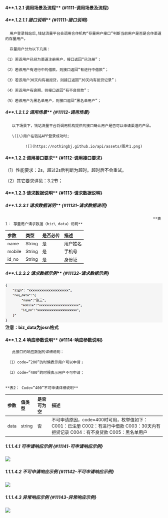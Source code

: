 #### 4**.1.2.1 调用场景及流程** {#1111-调用场景及流程}

##### 4**.1.2.1.1 接口说明** {#11111-接口说明}

      用户登录钱站后,钱站流量平台会调用合作机构“存量用户接口”判断当前用户是否是合作渠道的存量用户。

      存量用户分为以下几类：

    （1）若该用户已经为渠道注册用户，接口返回“已注册”；

    （2）若该用户有进行中的借款，则接口返回“有进行中借款”；

    （3）若该用户30天内有被拒贷，则接口返回“30天内有拒贷记录”；

    （4）若该用户有逾期，则接口返回“有不良贷款”；

    （5）若该用户为黑名单用户，则接口返回“黑名单用户”；

##### 4**.1.2.1.2 调用场景** {#11112-调用场景}

       以下场景下，钱站流量平台将调用机构提供的接口确认用户是否可以申请渠道的产品。

       \(1\)用户在钱站APP登录成功时;

             ![](https://nothingbj.github.io/api/assets/图片1.png)

#### 4**.1.2.2 调用接口要求** {#1112-调用接口要求}

（1）性能要求：2s，超过2s后判断为超时。超时后不会重试。

（2）其它要求详见：3.2节；

#### 4**.1.2.3 请求数据说明** {#1113-请求数据说明}

##### 4**.1.2.3.1 请求数据说明** {#11131-请求数据说明}

                                                                      **表1： 存量用户请求数据（biz\_data）说明**

| **参数** | **类型** | **是否必传** | **描述** |
| :--- | :--- | :--- | :--- |
| name | String | 是 | 用户姓名 |
| mobile | String | 是 | 手机号 |
| id\_no | String | 是 | 身份证 |

##### 4**.1.2.3.2 请求数据示例** {#11132-请求数据示例}

![](/assets/example.png)**注意：biz\_data为josn格式**

#### 4**.1.2.4 响应参数说明** {#1114-响应参数说明}

       此接口的响应数据的详细说明：

     （1）code=”200”的时候表示用户可以申请；

     （2）code=”400”的时候表示用户不可申请；

                                                                           **表2： Code=”400”不可申请详细说明**

| **参数** | **值类型** | **是否可为空** | **描述** |
| :--- | :--- | :--- | :--- |
| data | string | 否 | 不可申请原因，code=400时可用，枚举值如下：            C001：已注册                        C002：有进行中借款            C003：30天内有拒贷记录  C004：有不良贷款              C005：黑名单用户 |

##### **1.1.1.4.1 可申请响应示例** {#11141-可申请响应示例}

![](https://nothingbj.github.io/api/assets/图片3.png)

##### **1.1.1.4.2 不可申请响应示例** {#11142-不可申请响应示例}

![](https://nothingbj.github.io/api/assets/图片4.png)

##### **1.1.1.4.3 异常响应示例** {#11143-异常响应示例}

![](https://nothingbj.github.io/api/assets/图片5.png)

